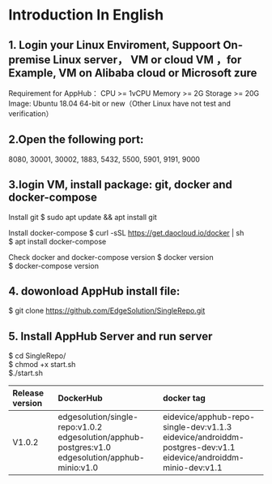 # Introduction In English
## 1. Login your Linux Enviroment, Suppoort On-premise Linux server， VM or cloud VM ，for Example, VM on Alibaba cloud or Microsoft zure
Requirement for AppHub：
CPU >= 1vCPU
Memory >= 2G
Storage >= 20G
Image: Ubuntu 18.04 64-bit or new（Other Linux have not test and verification）

## 2.Open the following port: 
 8080, 30001, 30002, 1883, 5432, 5500, 5901, 9191, 9000 

## 3.login VM, install package: git, docker and docker-compose
Install git 
$ sudo apt update && apt install git 

Install docker-compose
$ curl  -sSL  https://get.daocloud.io/docker | sh                 
$ apt  install  docker-compose                               

Check docker and docker-compose version
$ docker version  			
$ docker-compose  version  	

## 4. dowonload AppHub install file:
$ git clone https://github.com/EdgeSolution/SingleRepo.git

## 5. Install AppHub Server and run server
$ cd SingleRepo/              
$ chmod +x  start.sh                 
$./start.sh   

| Release version  | DockerHub |    docker tag    |
| :------------------- | :-------------- | :----------|
|     V1.0.2         | edgesolution/single-repo:v1.0.2<br />edgesolution/apphub-postgres:v1.0<br />edgesolution/apphub-minio:v1.0 | eidevice/apphub-repo-single-dev:v1.1.3 <br />eidevice/androiddm-postgres-dev:v1.1<br />eidevice/androiddm-minio-dev:v1.1<br /> |
